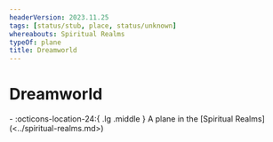 ```yaml
---
headerVersion: 2023.11.25
tags: [status/stub, place, status/unknown]
whereabouts: Spiritual Realms
typeOf: plane
title: Dreamworld
---
```

# Dreamworld
<div class="grid cards ext-narrow-margin ext-one-column" markdown>
-    :octicons-location-24:{ .lg .middle } A plane in the [Spiritual Realms](<../spiritual-realms.md>)  
</div>


